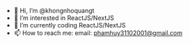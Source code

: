 - 👋 Hi, I’m @khongnhoquangt
- 👀 I’m interested in ReactJS/NextJS
- 🌱 I’m currently coding ReactJS/NextJS
- 📫 How to reach me: email: phamhuy31102001@gmail.com

<!---
khongnhoquangt/khongnhoquangt is a ✨ special ✨ repository because its `README.md` (this file) appears on your GitHub profile.
You can click the Preview link to take a look at your changes.
--->

